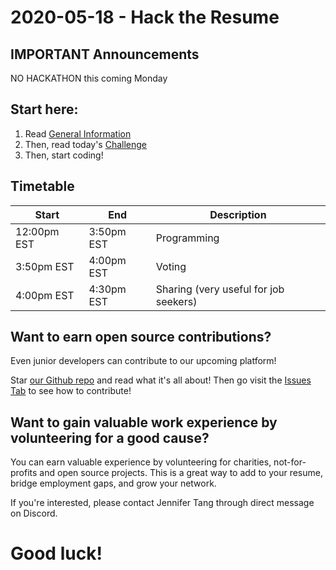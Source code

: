# 2020-05-18 - Hack the Resume

## IMPORTANT Announcements

NO HACKATHON this coming Monday

## Start here:

1. Read [General Information](./General%20Information.md) 
2. Then, read today's [Challenge](./Challenge.md)
3. Then, start coding!

## Timetable

| Start | End  | Description |
|-------|------|-------------|
| 12:00pm EST  | 3:50pm EST | Programming |
| 3:50pm EST  | 4:00pm EST | Voting |
| 4:00pm EST  | 4:30pm EST | Sharing (very useful for job seekers) |

## Want to earn open source contributions?

Even junior developers can contribute to our upcoming platform! 

Star [our Github repo](https://github.com/Mintbean/MintbeanPlatform) and read what it's all about! Then go visit the [Issues Tab](https://github.com/MintbeanHackathons/MintbeanPlatform/issues) to see how to contribute!

## Want to gain valuable work experience by volunteering for a good cause?

You can earn valuable experience by volunteering for charities, not-for-profits and open source projects. This is a great way to add to your resume, bridge employment gaps, and grow your network.

If you're interested, please contact Jennifer Tang through direct message on Discord.

# Good luck!
